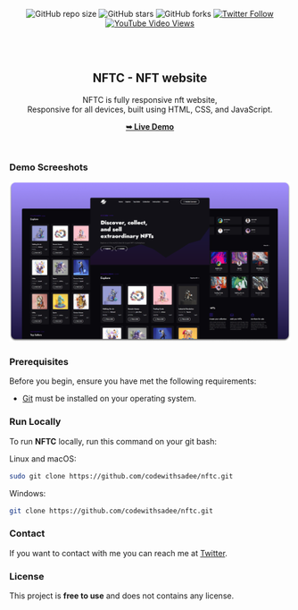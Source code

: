 <div align="center">
  
  ![GitHub repo size](https://img.shields.io/github/repo-size/codewithsadee/nftc)
  ![GitHub stars](https://img.shields.io/github/stars/codewithsadee/nftc?style=social)
  ![GitHub forks](https://img.shields.io/github/forks/codewithsadee/nftc?style=social)
[![Twitter Follow](https://img.shields.io/twitter/follow/codewithsadee_?style=social)](https://twitter.com/intent/follow?screen_name=codewithsadee_)
  [![YouTube Video Views](https://img.shields.io/youtube/views/xwXGdpRuSiQ?style=social)](https://youtu.be/xwXGdpRuSiQ)

  <br />
  <br />

  <h2 align="center">NFTC - NFT website</h2>

  NFTC is fully responsive nft website, <br />Responsive for all devices, built using HTML, CSS, and JavaScript.

  <a href="https://codewithsadee.github.io/nftc/"><strong>➥ Live Demo</strong></a>

</div>

<br />

### Demo Screeshots

![NFTC Desktop Demo](./readme-images/desktop.png "Desktop Demo")

### Prerequisites

Before you begin, ensure you have met the following requirements:

* [Git](https://git-scm.com/downloads "Download Git") must be installed on your operating system.

### Run Locally

To run **NFTC** locally, run this command on your git bash:

Linux and macOS:

```bash
sudo git clone https://github.com/codewithsadee/nftc.git
```

Windows:

```bash
git clone https://github.com/codewithsadee/nftc.git
```

### Contact

If you want to contact with me you can reach me at [Twitter](https://www.twitter.com/codewithsadee).

### License

This project is **free to use** and does not contains any license.
